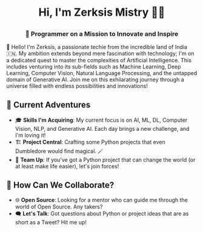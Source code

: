 # <h1 align="center"> Hi, I'm Zerksis Mistry 👨‍💻 </h>
## <h3 align="center"> 🚀 Programmer on a Mission to Innovate and Inspire </h3>

👋 Hello! I'm Zerksis, a passionate techie from the incredible land of India🇮🇳. My ambition extends beyond mere fascination with technology; I'm on a dedicated quest to master the complexities of Artificial Intelligence. This includes venturing into its sub-fields such as Machine Learning, Deep Learning, Computer Vision, Natural Language Processing, and the untapped domain of Generative AI. Join me on this exhilarating journey through a universe filled with endless possibilities and innovations!


## 🌟 Current Adventures

- 🎓 **Skills I'm Acquiring**: My current focus is on AI, ML, DL, Computer Vision, NLP, and Generative AI. Each day brings a new challenge, and I'm loving it!
- 🏗 **Project Central**: Crafting some Python projects that even Dumbledore would find magical. 🪄
- 🤝 **Team Up**: If you've got a Python project that can change the world (or at least make life easier), let's join forces!

## 🤔 How Can We Collaborate?

- 🌐 **Open Source**: Looking for a mentor who can guide me through the world of Open Source. Any takers?
- 🗨 **Let's Talk**: Got questions about Python or project ideas that are as short as a Tweet? Hit me up!






